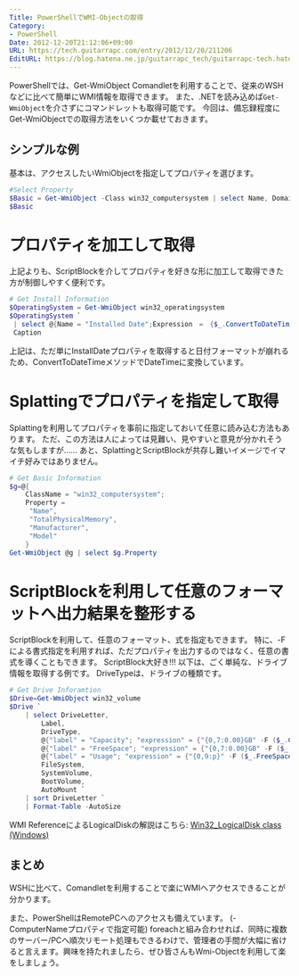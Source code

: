 ```yaml
---
Title: PowerShellでWMI-Objectの取得
Category:
- PowerShell
Date: 2012-12-20T21:12:06+09:00
URL: https://tech.guitarrapc.com/entry/2012/12/20/211206
EditURL: https://blog.hatena.ne.jp/guitarrapc_tech/guitarrapc-tech.hatenablog.com/atom/entry/6802418398340181888
---
```



PowerShellでは、Get-WmiObject Comandletを利用することで、従来のWSHなどに比べて簡単にWMI情報を取得できます。
また、.NETを読み込めば`Get-WmiObject`を介さずにコマンドレットも取得可能です。 今回は、備忘録程度にGet-WmiObjectでの取得方法をいくつか載せておきます。

## シンプルな例

基本は、アクセスしたいWmiObjectを指定してプロパティを選びます。

```ps1
#Select Property
$Basic = Get-WmiObject -Class win32_computersystem | select Name, Domain
$Basic
```

# プロパティを加工して取得

上記よりも、ScriptBlockを介してプロパティを好きな形に加工して取得できた方が制御しやすく便利です。

```ps1
# Get Install Information
$OperatingSystem = Get-WmiObject win32_operatingsystem
$OperatingSystem `
 | select @{Name = "Installed Date";Expression　=　{$_.ConvertToDateTime($_.InstallDate)}},
 Caption
```

上記は、ただ単にInstallDateプロパティを取得すると日付フォーマットが崩れるため、ConvertToDateTimeメソッドでDateTimeに変換しています。
# Splattingでプロパティを指定して取得
Splattingを利用してプロパティを事前に指定しておいて任意に読み込む方法もあります。 ただ、この方法は人によっては見難い、見やすいと意見が分かれそうな気もしますが…… あと、SplattingとScriptBlockが共存し難いイメージでイマイチ好みではありません。

```ps1
# Get Basic Information
$g=@{
    ClassName = "win32_computersystem";
    Property =
     "Name",
     "TotalPhysicalMemory",
     "Manufacturer",
     "Model"
    }
Get-WmiObject @g | select $g.Property
```

# ScriptBlockを利用して任意のフォーマットへ出力結果を整形する
ScriptBlockを利用して、任意のフォーマット、式を指定もできます。
特に、-Fによる書式指定を利用すれば、ただプロパティを出力するのではなく、任意の書式を導くこともできます。 ScriptBlock大好き!!!
以下は、ごく単純な、ドライブ情報を取得する例です。 DriveTypeは、ドライブの種類です。

```ps1
# Get Drive Inforamtion
$Drive=Get-WmiObject win32_volume
$Drive `
    | select DriveLetter,
        Label,
        DriveType,
        @{"label" = "Capacity"; "expression" = {"{0,7:0.00}GB" -F ($_.Capacity / 1GB)}},
        @{"label" = "FreeSpace"; "expression" = {"{0,7:0.00}GB" -F ($_.FreeSpace / 1GB)}},
        @{"label" = "Usage"; "expression" = {"{0,9:p}" -F ($_.FreeSpace / $_.Capacity)}},
        FileSystem,
        SystemVolume,
        BootVolume,
        AutoMount `
    | sort DriveLetter `
    | Format-Table -AutoSize
```

WMI ReferenceによるLogicalDiskの解説はこちら: [Win32_LogicalDisk class (Windows)](http://msdn.microsoft.com/en-us/library/windows/desktop/aa394173(v=vs.85).aspx)

## まとめ

WSHに比べて、Comandletを利用することで楽にWMIへアクセスできることが分かります。

また、PowerShellはRemotePCへのアクセスも備えています。 (-ComputerNameプロパティで指定可能) foreachと組み合わせれば、同時に複数のサーバー/PCへ順次リモート処理もできるわけで、管理者の手間が大幅に省けると言えます。興味を持たれましたら、ぜひ皆さんもWmi-Objectを利用して楽をしましょう。
